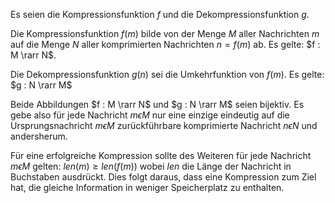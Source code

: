 Es seien die Kompressionsfunktion $f$ und die Dekompressionsfunktion $g$.

Die Kompressionsfunktion $f(m)$ bilde von der Menge $M$ aller Nachrichten $m$ auf die Menge $N$ aller komprimierten Nachrichten $n = f(m)$ ab. Es gelte: $f : M \rarr N$.

Die Dekompressionsfunktion $g(n)$ sei die Umkehrfunktion von $f(m)$. Es gelte: $g : N \rarr M$

Beide Abbildungen $f : M \rarr N$ und $g : N \rarr M$ seien bijektiv. Es gebe also für jede Nachricht $m \epsilon M$ nur eine einzige eindeutig auf die Ursprungsnachricht $m \epsilon M$ zurückführbare komprimierte Nachricht $n \epsilon N$ und andersherum. 

Für eine erfolgreiche Kompression sollte des Weiteren für jede Nachricht $m \epsilon M$ gelten: $len(m) \ge len(f(m))$ wobei $len$ die Länge der Nachricht in Buchstaben ausdrückt. Dies folgt daraus, dass eine Kompression zum Ziel hat, die gleiche Information in weniger Speicherplatz zu enthalten.